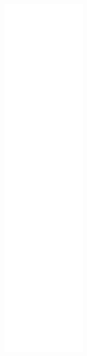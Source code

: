 <img src="https://github.com/Tripticon84/Tripticon84/blob/main/github-metrics.svg" alt="Metrics" width="50%">
